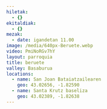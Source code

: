 ```yaml
---
hiletak:
  - {}
ekitaldiak:
  - {}
mezak:
  - date: igandetan 11.00
image: /media/640px-Beruete.webp
video: PmiNoRGv7hY
layout: parroquia
title: beruete
valley: Basaburua
locations:
  - name: San Joan Bataiatzailearen
    geo: 43.02656, -1.82590
  - name: Santa Krutz baseliza
    geo: 43.02389, -1.82638
---
```

